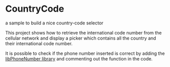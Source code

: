 # CountryCode
a sample to build a nice country-code selector

This project shows how to retrieve the international code number from the cellular network and display a picker which contains all the country and their international code number. 

It is possible to check if the phone number inserted is correct by adding the [libPhoneNumber library](https://github.com/iziz/libPhoneNumber-iOS) and commenting out the function in the code.  

